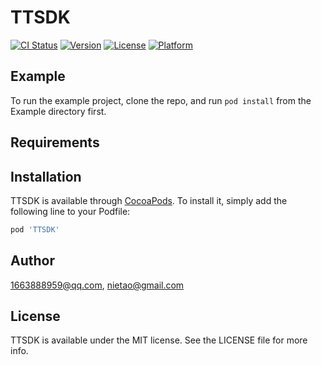 # TTSDK

[![CI Status](https://img.shields.io/travis/1663888959@qq.com/TTSDK.svg?style=flat)](https://travis-ci.org/1663888959@qq.com/TTSDK)
[![Version](https://img.shields.io/cocoapods/v/TTSDK.svg?style=flat)](https://cocoapods.org/pods/TTSDK)
[![License](https://img.shields.io/cocoapods/l/TTSDK.svg?style=flat)](https://cocoapods.org/pods/TTSDK)
[![Platform](https://img.shields.io/cocoapods/p/TTSDK.svg?style=flat)](https://cocoapods.org/pods/TTSDK)

## Example

To run the example project, clone the repo, and run `pod install` from the Example directory first.

## Requirements

## Installation

TTSDK is available through [CocoaPods](https://cocoapods.org). To install
it, simply add the following line to your Podfile:

```ruby
pod 'TTSDK'
```

## Author

1663888959@qq.com, nietao@gmail.com

## License

TTSDK is available under the MIT license. See the LICENSE file for more info.

